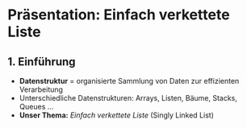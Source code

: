 #  Präsentation: Einfach verkettete Liste


## 1. Einführung

- **Datenstruktur** = organisierte Sammlung von Daten zur effizienten Verarbeitung  
- Unterschiedliche Datenstrukturen: Arrays, Listen, Bäume, Stacks, Queues …  
- **Unser Thema:** *Einfach verkettete Liste* (Singly Linked List)  


  
